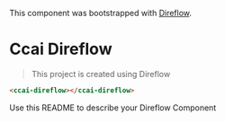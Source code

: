 This component was bootstrapped with [Direflow](https://direflow.io).

# Ccai Direflow
> This project is created using Direflow

```html
<ccai-direflow></ccai-direflow>
```

Use this README to describe your Direflow Component
